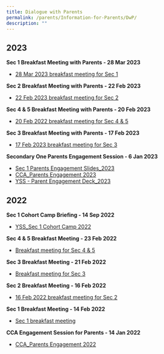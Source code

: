 ```yaml
---
title: Dialogue with Parents
permalink: /parents/Information-for-Parents/DwP/
description: ""
---
```

2023
---------------

**Sec 1 Breakfast Meeting with Parents - 28 Mar 2023**
* [28 Mar 2023 breakfast meeting for Sec 1](/files/Parents/Dialogue%20with%20Parents/28%20Mar%202023%20breakfast%20meeting%20for%20Sec%201.pdf)

**Sec 2 Breakfast Meeting with Parents - 22 Feb 2023**

* [22 Feb 2023 breakfast meeting for Sec 2](/files/Parents/Dialogue%20with%20Parents/22%20Feb%202023%20breakfast%20meeting%20for%20sec%202.pdf)

**Sec 4 & 5 Breakfast Meeting with Parents - 20 Feb 2023**
* [20 Feb 2022 breakfast meeting for Sec 4 & 5](/files/Parents/Dialogue%20with%20Parents/20%20Feb%202022%20breakfast%20meeting%20for%20Sec%204_5.pdf)

**Sec 3 Breakfast Meeting with Parents - 17 Feb 2023**
* [17 Feb 2023 breakfast meeting for Sec 3](/files/Parents/Dialogue%20with%20Parents/17%20Feb%202023%20breakfast%20meeting%20for%20Sec%203.pdf)

**Secondary One Parents Engagement Session - 6 Jan 2023**
* [Sec 1 Parents Engagement Slides_2023](/files/Parents/Dialogue%20with%20Parents/Sec%201%20Parents%20Engagement%20Slides_2023.pdf)
* [CCA_Parents Engagement 2023](/files/Parents/Dialogue%20with%20Parents/CCA_Parents%20Engagement%202023.pdf)
* [YSS - Parent Engagement Deck_2023](/files/Parents/Dialogue%20with%20Parents/YSS%20-%20Parent%20Engagement%20Deck_2023.pdf)

2022
----------
**Sec 1 Cohort Camp Briefing - 14 Sep 2022**

* [YSS_Sec 1 Cohort Camp 2022](/files/Parents/Dialogue%20with%20Parents/2022/YSS_Sec%201%20Cohort%20Camp%202022.pdf)

**Sec 4 & 5 Breakfast Meeting - 23 Feb 2022**
* [Breakfast meeting for Sec 4 & 5](/files/Parents/Dialogue%20with%20Parents/2022/Breakfast%20meeting%20for%20Sec%2045%20-%2023%20Feb%202022.pdf)

**Sec 3 Breakfast Meeting - 21 Feb 2022**
* [Breakfast meeting for Sec 3](/files/Parents/Dialogue%20with%20Parents/2022/Breakfast%20meeting%20for%20Sec%203%20-%2021%20Feb%202022.pdf)

**Sec 2 Breakfast Meeting - 16 Feb 2022**
* [16 Feb 2022 breakfast meeting for Sec 2](/files/Parents/Dialogue%20with%20Parents/2022/16%20Feb%202022%20breakfast%20meeting%20for%20Sec%202.pdf)

**Sec 1 Breakfast Meeting - 14 Feb 2022**
* [Sec 1 breakfast meeting](/files/Parents/Dialogue%20with%20Parents/2022/14%20Feb%202022%20breakfast%20meeting.pdf)

**CCA Engagement Session for Parents - 14 Jan 2022**
* [CCA_Parents Engagement 2022](/files/Parents/Dialogue%20with%20Parents/2022/CCA_Parents%20Engagement%202022.pdf)